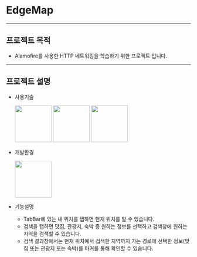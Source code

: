 # EdgeMap
---
## 프로젝트 목적
* Alamofire를 사용한 HTTP 네트워킹을 학습하기 위한 프로젝트 입니다.
---
## 프로젝트 설명
* 사용기술


  <img src = "https://user-images.githubusercontent.com/82255206/221416181-33a9e911-05f4-424a-bbdb-f8530364e598.png" width="100" height="100"/> <img src = "https://user-images.githubusercontent.com/82255206/221425212-a95e4a7f-2b77-4cd9-8975-b0c7fa751983.png" width="100" height="100"/> <img src = "https://user-images.githubusercontent.com/82255206/221425216-55a32ff4-c8c8-4e7b-a452-44238333813e.png" width="100" height="100"/>  
  
  
* 개발환경


  <img src = "https://user-images.githubusercontent.com/82255206/221416207-0e80bf80-56a3-4911-99c2-9a04121bb8cb.png" width="100" height="100"/> 
 
* 기능설명
  * TabBar에 있는 내 위치를 탭하면 현재 위치를 알 수 있습니다.
  * 검색을 탭하면 맛집, 관광지, 숙박 중 원하는 정보를 선택하고 검색창에 원하는 지역을 검색할 수 있습니다.
  * 검색 결과창에서는 현재 위치에서 겁색한 지역까지 가는 경로에 선택한 정보(맛집 또는 관광지 또는 숙박)를 마커를 통해 확인할 수 있습니다. 

